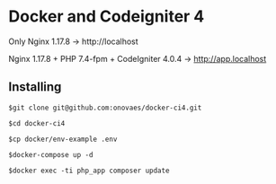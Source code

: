 # Docker and Codeigniter 4

Only Nginx 1.17.8 -> http://localhost

Nginx 1.17.8 + PHP 7.4-fpm + CodeIgniter 4.0.4 -> http://app.localhost

## Installing

    $git clone git@github.com:onovaes/docker-ci4.git

    $cd docker-ci4 

    $cp docker/env-example .env

    $docker-compose up -d

    $docker exec -ti php_app composer update